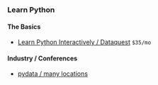 ### Learn Python

#### The Basics
- [Learn Python Interactively / Dataquest](https://www.dataquest.io/course/learning-python) `$35/mo`

#### Industry / Conferences
- [pydata / many locations](http://pydata.org/events/)
